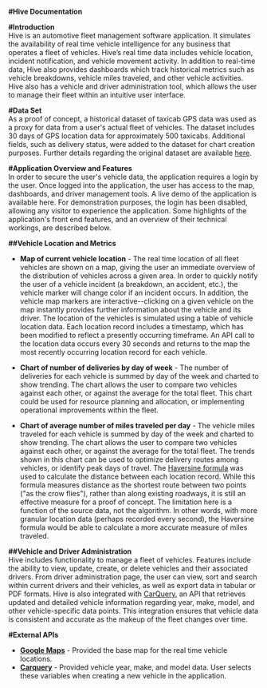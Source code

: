 **#Hive Documentation**

**#Introduction**  
Hive is an automotive fleet management software application.  It simulates the availability of real time vehicle intelligence for any business that operates a fleet of vehicles.  Hive’s real time data includes vehicle location, incident notification, and vehicle movement activity.  In addition to real-time data, Hive also provides dashboards which track historical metrics such as vehicle breakdowns, vehicle miles traveled, and other vehicle activities.  Hive also has a vehicle and driver administration tool, which allows the user to manage their fleet within an intuitive user interface.

**#Data Set**  
As a proof of concept, a historical dataset of taxicab GPS data was used as a proxy for data from a user's actual fleet of vehicles.  The dataset includes 30 days of GPS location data for approximately 500 taxicabs.  Additional fields, such as delivery status, were added to the dataset for chart creation purposes.  Further details regarding the original dataset are available <a href= "http://crawdad.org/epfl/mobility/20090224/">here</a>.

**#Application Overview and Features**  
In order to secure the user's vehicle data, the application requires a login by the user.  Once logged into the application, the user has access to the map, dashboards, and driver management tools.  A live demo of the application is available here.  For demonstration purposes, the login has been disabled, allowing any visitor to experience the application.  Some highlights of the application's front end features, and an overview of their technical workings, are described below.

**##Vehicle Location and Metrics**  
- **Map of current vehicle location** - The real time location of all fleet vehicles are shown on a map, giving the user an immediate overview of the distribution of vehicles across a given area.  In order to quickly notify the user of a vehicle incident (a breakdown, an accident, etc.), the vehicle marker will change color if an incident occurs.  In addition, the vehicle map markers are interactive--clicking on a given vehicle on the map instantly provides further information about the vehicle and its driver.  The location of the vehicles is simulated using a table of vehicle location data.  Each location record includes a timestamp, which has been modified to reflect a presently occurring timeframe.  An API call to the location data occurs every 30 seconds and returns to the map the most recently occurring location record for each vehicle.

- **Chart of number of deliveries by day of week** - The number of deliveries for each vehicle is summed by day of the week and charted to show trending.  The chart allows the user to compare two vehicles against each other, or against the average for the total fleet.  This chart could be used for resource planning and allocation, or implementing operational improvements within the fleet.

- **Chart of average number of miles traveled per day** - The vehicle miles traveled for each vehicle is summed by day of the week and charted to show trending.  The chart allows the user to compare two vehicles against each other, or against the average for the total fleet.  The trends shown in this chart can be used to optimize delivery routes among vehicles, or identify peak days of travel.  The <a href = "https://en.wikipedia.org/wiki/Haversine_formula">Haversine formula</a> was used to calculate the distance between each location record.  While this formula measures distance as the shortest route between two points ("as the crow flies"), rather than along existing roadways, it is still an effective measure for a proof of concept.  The limitation here is a function of the source data, not the algorithm.  In other words, with more granular location data (perhaps recorded every second), the Haversine formula would be able to calculate a more accurate measure of miles traveled.

**##Vehicle and Driver Administration**  
Hive includes functionality to manage a fleet of vehicles.  Features include the ability to view, update, create, or delete vehicles and their associated drivers.  From driver administration page, the user can view, sort and search within current drivers and their vehicles, as well as export data in tabular or PDF formats.  Hive is also integrated with <a href="http://www.carqueryapi.com/">CarQuery</a>, an API that retrieves updated and detailed vehicle information regarding year, make, model, and other vehicle-specific data points.  This integration ensures that vehicle data is consistent and accurate as the makeup of the fleet changes over time.

**#External APIs**  
- <a href = "https://developers.google.com/maps/">**Google Maps**</a> - Provided the base map for the real time vehicle locations.
- <a href = "http://www.carqueryapi.com/">**Carquery**</a> - Provided vehicle year, make, and model data.  User selects these variables when creating a new vehicle in the application.
